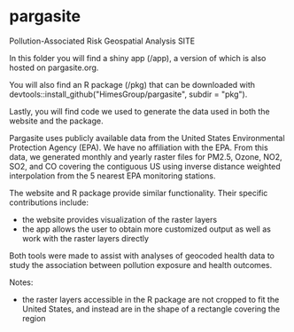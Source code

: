 # pargasite
Pollution-Associated Risk Geospatial Analysis SITE

In this folder you will find a shiny app (/app), a version of which is also hosted on pargasite.org. 

You will also find an R package (/pkg) that can be downloaded with devtools::install_github("HimesGroup/pargasite", subdir = "pkg").

Lastly, you will find code we used to generate the data used in both the website and the package.

Pargasite uses publicly available data from the United States Environmental Protection Agency (EPA). We have no affiliation with the EPA. 
From this data, we generated monthly and yearly raster files for PM2.5, Ozone, NO2, SO2, and CO covering the contiguous US 
using inverse distance weighted interpolation from the 5 nearest EPA monitoring stations.

The website and R package provide similar functionality. Their specific contributions include:
- the website provides visualization of the raster layers
- the app allows the user to obtain more customized output as well as work with the raster layers directly 

Both tools were made to assist with analyses of geocoded health data to study the association between pollution exposure and health outcomes.

Notes:
- the raster layers accessible in the R package are not cropped to fit the United States, and instead are in the shape of a rectangle covering the region

